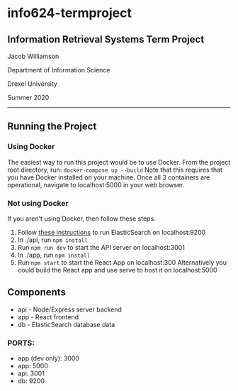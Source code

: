 # info624-termproject
## Information Retrieval Systems Term Project
Jacob Williamson

Department of Information Science

Drexel University

Summer 2020

---

## Running the Project
### Using Docker
The easiest way to run this project would be to use Docker. From the project root directory, run: `docker-compose up --build`  Note that this requires that you have Docker installed on your machine. 
Once all 3 containers are operational, navigate to localhost:5000 in your web browser.
### Not using Docker
If you aren't using Docker, then follow these steps.
1. Follow [these instructions](https://www.elastic.co/guide/en/elasticsearch/reference/current/getting-started-install.html) to run ElasticSearch on localhost:9200 
2. In ./api, run `npm install`
3. Run `npm run dev` to start the API server on localhost:3001
4. In ./app, run `npm install`
5. Run `npm start` to start the React App on localhost:300
Alternatively you could build the React app and use serve to host it on localhost:5000

## Components
- api - Node/Express server backend
- app - React frontend
- db - ElasticSearch database data

### PORTS:
- app (dev only): 3000
- app: 5000
- api: 3001
- db: 9200
